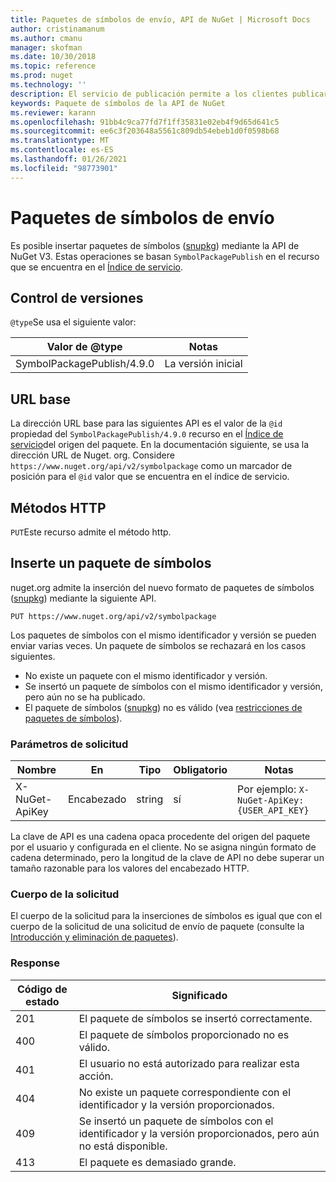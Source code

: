 ```yaml
---
title: Paquetes de símbolos de envío, API de NuGet | Microsoft Docs
author: cristinamanum
ms.author: cmanu
manager: skofman
ms.date: 10/30/2018
ms.topic: reference
ms.prod: nuget
ms.technology: ''
description: El servicio de publicación permite a los clientes publicar paquetes de símbolos nuevos.
keywords: Paquete de símbolos de la API de NuGet
ms.reviewer: karann
ms.openlocfilehash: 91bb4c9ca77fd7f1ff35831e02eb4f9d65d641c5
ms.sourcegitcommit: ee6c3f203648a5561c809db54ebeb1d0f0598b68
ms.translationtype: MT
ms.contentlocale: es-ES
ms.lasthandoff: 01/26/2021
ms.locfileid: "98773901"
---
```

# <a name="push-symbol-packages"></a>Paquetes de símbolos de envío

Es posible insertar paquetes de símbolos ([snupkg](../create-packages/Symbol-Packages-snupkg.md)) mediante la API de NuGet V3.
Estas operaciones se basan `SymbolPackagePublish` en el recurso que se encuentra en el [Índice de servicio](service-index.md).

## <a name="versioning"></a>Control de versiones

`@type`Se usa el siguiente valor:

Valor de @type                 | Notas
--------------------        | -----
SymbolPackagePublish/4.9.0  | La versión inicial

## <a name="base-url"></a>URL base

La dirección URL base para las siguientes API es el valor de la `@id` propiedad del `SymbolPackagePublish/4.9.0` recurso en el [Índice de servicio](service-index.md)del origen del paquete. En la documentación siguiente, se usa la dirección URL de Nuget. org. Considere `https://www.nuget.org/api/v2/symbolpackage` como un marcador de posición para el `@id` valor que se encuentra en el índice de servicio.

## <a name="http-methods"></a>Métodos HTTP

`PUT`Este recurso admite el método http. 

## <a name="push-a-symbol-package"></a>Inserte un paquete de símbolos

nuget.org admite la inserción del nuevo formato de paquetes de símbolos ([snupkg](../create-packages/Symbol-Packages-snupkg.md)) mediante la siguiente API. 

```
PUT https://www.nuget.org/api/v2/symbolpackage
```

Los paquetes de símbolos con el mismo identificador y versión se pueden enviar varias veces. Un paquete de símbolos se rechazará en los casos siguientes.
- No existe un paquete con el mismo identificador y versión.
- Se insertó un paquete de símbolos con el mismo identificador y versión, pero aún no se ha publicado.
- El paquete de símbolos ([snupkg](../create-packages/Symbol-Packages-snupkg.md)) no es válido (vea [restricciones de paquetes de símbolos](../create-packages/Symbol-Packages-snupkg.md)).

### <a name="request-parameters"></a>Parámetros de solicitud

Nombre           | En     | Tipo   | Obligatorio | Notas
-------------- | ------ | ------ | -------- | -----
X-NuGet-ApiKey | Encabezado | string | sí      | Por ejemplo: `X-NuGet-ApiKey: {USER_API_KEY}`

La clave de API es una cadena opaca procedente del origen del paquete por el usuario y configurada en el cliente. No se asigna ningún formato de cadena determinado, pero la longitud de la clave de API no debe superar un tamaño razonable para los valores del encabezado HTTP.

### <a name="request-body"></a>Cuerpo de la solicitud

El cuerpo de la solicitud para la inserciones de símbolos es igual que con el cuerpo de la solicitud de una solicitud de envío de paquete (consulte la [Introducción y eliminación de paquetes](package-publish-resource.md)). 

### <a name="response"></a>Response

Código de estado | Significado
----------- | -------
201         | El paquete de símbolos se insertó correctamente.
400         | El paquete de símbolos proporcionado no es válido.
401         | El usuario no está autorizado para realizar esta acción.
404         | No existe un paquete correspondiente con el identificador y la versión proporcionados.
409         | Se insertó un paquete de símbolos con el identificador y la versión proporcionados, pero aún no está disponible.
413         | El paquete es demasiado grande.

